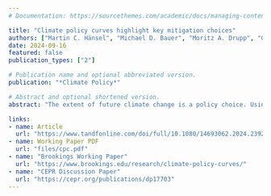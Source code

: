 ```yaml
---
# Documentation: https://sourcethemes.com/academic/docs/managing-content/

title: "Climate policy curves highlight key mitigation choices"
authors: ["Martin C. Hänsel", "Michael D. Bauer", "Moritz A. Drupp", "Gernot Wagner", "Glenn D. Rudebusch"]
date: 2024-09-16
featured: false
publication_types: ["2"]

# Publication name and optional abbreviated version.
publication: "*Climate Policy*"

# Abstract and optional shortened version.
abstract: "The extent of future climate change is a policy choice. Using an integrated climate-economy assessment model, we estimate climate policy curves (CPCs) that link the price of carbon dioxide (CO2) to subsequent global temperatures. The resulting downward sloping CPCs quantify the inverse relationship between carbon prices and future temperatures and illustrate how climate policy choices determine climate outcomes. Our analysis can account for a variety of climate policies---for example, carbon or fuel taxes, emissions trading programs, green subsidies, and energy-efficiency regulations---all of which can be summarized by means of an effective CO2 price. Importantly, we also examine CPC uncertainty, for example, by perturbing the model's equilibrium climate sensitivity to trace out the temperature range associated with a given CO2 price. Finally, based on the latest Intergovernmental Panel on Climate Change (IPCC) integrated-assessment model scenarios, we estimate an implicit CPC, which provides a high-level IPCC summary of the climate policy actions required to achieve global climate targets."

links:
- name: Article
  url: "https://www.tandfonline.com/doi/full/10.1080/14693062.2024.2392744"
- name: Working Paper PDF
  url: "files/cpc.pdf"
- name: "Brookings Working Paper"
  url: "https://www.brookings.edu/research/climate-policy-curves/"
- name: "CEPR Discussion Paper"
  url: "https://cepr.org/publications/dp17703"
---
```



